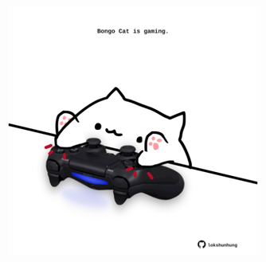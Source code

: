 <!-- built at 08/04/2024, 12:00:39 UTC -->
<p align="center">
  <img width="500" height="500" src="./ReadmeImage.svg">
</p>
